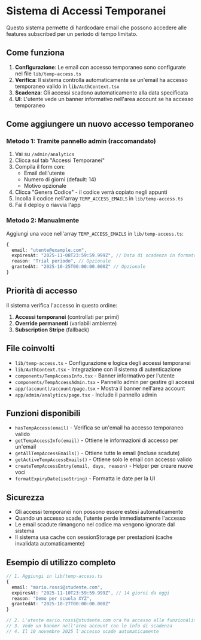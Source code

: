# Sistema di Accessi Temporanei

Questo sistema permette di hardcodare email che possono accedere alle features subscribed per un periodo di tempo limitato.

## Come funziona

1. **Configurazione**: Le email con accesso temporaneo sono configurate nel file `lib/temp-access.ts`
2. **Verifica**: Il sistema controlla automaticamente se un'email ha accesso temporaneo valido in `lib/AuthContext.tsx`
3. **Scadenza**: Gli accessi scadono automaticamente alla data specificata
4. **UI**: L'utente vede un banner informativo nell'area account se ha accesso temporaneo

## Come aggiungere un nuovo accesso temporaneo

### Metodo 1: Tramite pannello admin (raccomandato)

1. Vai su `/admin/analytics`
2. Clicca sul tab "Accessi Temporanei"
3. Compila il form con:
   - Email dell'utente
   - Numero di giorni (default: 14)
   - Motivo opzionale
4. Clicca "Genera Codice" - il codice verrà copiato negli appunti
5. Incolla il codice nell'array `TEMP_ACCESS_EMAILS` in `lib/temp-access.ts`
6. Fai il deploy o riavvia l'app

### Metodo 2: Manualmente

Aggiungi una voce nell'array `TEMP_ACCESS_EMAILS` in `lib/temp-access.ts`:

```typescript
{
  email: "utente@example.com",
  expiresAt: "2025-11-08T23:59:59.999Z", // Data di scadenza in formato ISO
  reason: "Trial periodo", // Opzionale
  grantedAt: "2025-10-25T00:00:00.000Z" // Opzionale
}
```

## Priorità di accesso

Il sistema verifica l'accesso in questo ordine:

1. **Accessi temporanei** (controllati per primi)
2. **Override permanenti** (variabili ambiente)
3. **Subscription Stripe** (fallback)

## File coinvolti

- `lib/temp-access.ts` - Configurazione e logica degli accessi temporanei
- `lib/AuthContext.tsx` - Integrazione con il sistema di autenticazione
- `components/TempAccessInfo.tsx` - Banner informativo per l'utente
- `components/TempAccessAdmin.tsx` - Pannello admin per gestire gli accessi
- `app/(account)/account/page.tsx` - Mostra il banner nell'area account
- `app/admin/analytics/page.tsx` - Include il pannello admin

## Funzioni disponibili

- `hasTempAccess(email)` - Verifica se un'email ha accesso temporaneo valido
- `getTempAccessInfo(email)` - Ottiene le informazioni di accesso per un'email
- `getAllTempAccessEmails()` - Ottiene tutte le email (incluse scadute)
- `getActiveTempAccessEmails()` - Ottiene solo le email con accesso valido
- `createTempAccessEntry(email, days, reason)` - Helper per creare nuove voci
- `formatExpiryDate(isoString)` - Formatta le date per la UI

## Sicurezza

- Gli accessi temporanei non possono essere estesi automaticamente
- Quando un accesso scade, l'utente perde immediatamente l'accesso
- Le email scadute rimangono nel codice ma vengono ignorate dal sistema
- Il sistema usa cache con sessionStorage per prestazioni (cache invalidata automaticamente)

## Esempio di utilizzo completo

```typescript
// 1. Aggiungi in lib/temp-access.ts
{
  email: "mario.rossi@studente.com",
  expiresAt: "2025-11-10T23:59:59.999Z", // 14 giorni da oggi
  reason: "Demo per scuola XYZ",
  grantedAt: "2025-10-27T00:00:00.000Z"
}

// 2. L'utente mario.rossi@studente.com ora ha accesso alle funzionalità premium
// 3. Vede un banner nell'area account con le info di scadenza
// 4. Il 10 novembre 2025 l'accesso scade automaticamente
```
